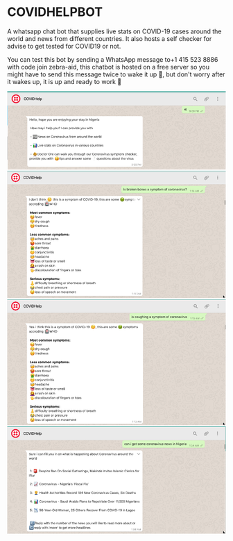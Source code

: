 # COVIDHELPBOT

A whatsapp chat bot that supplies live stats on COVID-19 cases around the world and news from different countries. 
It also hosts a self checker for advise to get tested for COVID19 or not.

You can test this bot by sending a WhatsApp message to+1 415 523 8886 with code join zebra-aid, this chatbot is hosted on 
a free server so you might have to send this message twice to wake it up 🛌, but don't worry after it wakes up, it is up
and ready to work 🤪

<img src="https://github.com/Free-tek/COVIDHELPBOT/blob/master/Screenshot%202020-06-29%20at%2010.48.00%20am.png"><br>
<img src="https://github.com/Free-tek/COVIDHELPBOT/blob/master/Screenshot%202020-06-29%20at%2010.48.48%20am.png"><br>
<img src="https://github.com/Free-tek/COVIDHELPBOT/blob/master/Screenshot%202020-06-29%20at%2010.49.07%20am.png"><br>
<img src="https://github.com/Free-tek/COVIDHELPBOT/blob/master/Screenshot%202020-06-29%20at%2010.49.26%20am.png"><br>

